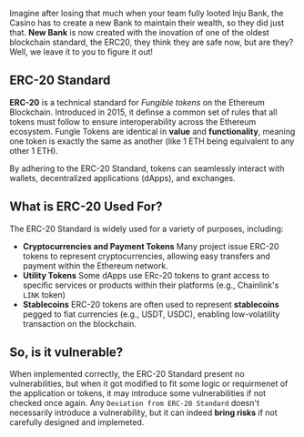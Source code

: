 Imagine after losing that much when your team fully looted Inju Bank, the Casino has to create a new Bank to maintain their wealth, so they did just that. **New Bank** is now created with the inovation of one of the oldest blockchain standard, the ERC20, they think they are safe now, but are they? Well, we leave it to you to figure it out!

## ERC-20 Standard

**ERC-20** is a technical standard for *Fungible tokens* on the Ethereum Blockchain. Introduced in 2015, it definse a common set of rules that all tokens must follow to ensure interoperability across the Ethereum ecosystem. Fungle Tokens are identical in **value** and **functionality**, meaning one token is exactly the same as another (like 1 ETH being equivalent to any other 1 ETH).

By adhering to the ERC-20 Standard, tokens can seamlessly interact with wallets, decentralized applications (dApps), and exchanges.

## What is ERC-20 Used For?
The ERC-20 Standard is widely used for a variety of purposes, including:
- **Cryptocurrencies and Payment Tokens**
    Many project issue ERC-20 tokens to represent cryptocurrencies, allowing easy transfers and payment within the Ethereum network.
- **Utility Tokens**
    Some dApps use ERc-20 tokens to grant access to specific services or products within their platforms (e.g., Chainlink's `LINK` token)
- **Stablecoins**
    ERC-20 tokens are often used to represent **stablecoins** pegged to fiat currencies (e.g., USDT, USDC), enabling low-volatility transaction on the blockchain.

## So, is it vulnerable?
When implemented correctly, the ERC-20 Standard present no vulnerabilities, but when it got modified to fit some logic or requirmenet of the application or tokens, it may introduce some vulnerabilities if not checked once again. Any `Deviation from ERC-20 Standard` doesn't necessarily introduce a vulnerability, but it can indeed **bring risks** if not carefully designed and implemeted.

